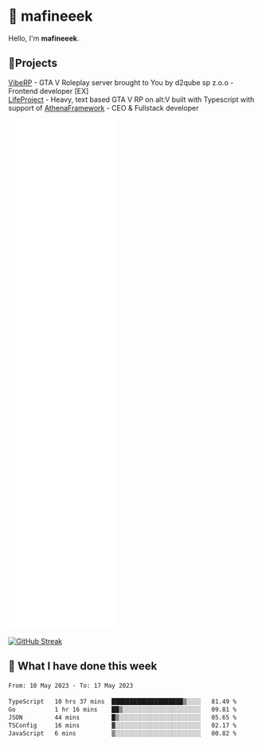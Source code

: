 # 👋 mafineeek
Hello, I'm **mafineeek**.

## 📝Projects

[VibeRP](https://v-rp.pl) - GTA V Roleplay server brought to You by d2qube sp z.o.o - Frontend developer [EX]
<br>
[LifeProject](https://github.com/LifeProject-Roleplay/) - Heavy, text based GTA V RP on alt:V built with Typescript with support of [AthenaFramework](https://github.com/Athena-Roleplay-Framework/) - CEO & Fullstack developer

![](./github-metrics.svg)

[![GitHub Streak](https://streak-stats.demolab.com/?user=mafineeek)](https://git.io/streak-stats)

## 📰 What I have done this week
<!--START_SECTION:waka-->

```text
From: 10 May 2023 - To: 17 May 2023

TypeScript   10 hrs 37 mins  ████████████████████▒░░░░   81.49 %
Go           1 hr 16 mins    ██▒░░░░░░░░░░░░░░░░░░░░░░   09.81 %
JSON         44 mins         █▒░░░░░░░░░░░░░░░░░░░░░░░   05.65 %
TSConfig     16 mins         ▓░░░░░░░░░░░░░░░░░░░░░░░░   02.17 %
JavaScript   6 mins          ▒░░░░░░░░░░░░░░░░░░░░░░░░   00.82 %
```

<!--END_SECTION:waka-->
